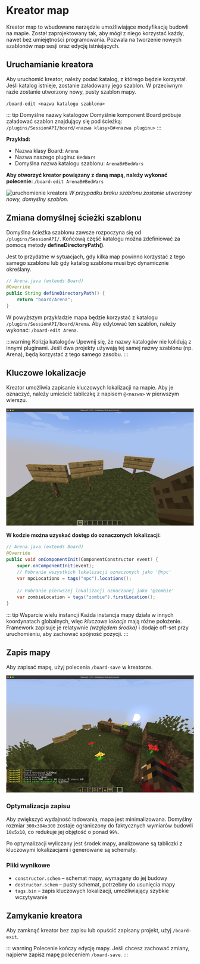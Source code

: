 # Kreator map
Kreator map to wbudowane narzędzie umożliwiające modyfikację budowli na mapie.
Został zaprojektowany tak, aby mógł z niego korzystać każdy, nawet bez umiejętności programowania.
Pozwala na tworzenie nowych szablonów map sesji oraz edycję istniejących.

## Uruchamianie kreatora
Aby uruchomić kreator, należy podać katalog, z którego będzie korzystał.
Jeśli katalog istnieje, zostanie załadowany jego szablon. W przeciwnym razie zostanie utworzony nowy, pusty szablon mapy.

```/board-edit <nazwa katalogu szablonu>```

::: tip Domyślne nazwy katalogów
Domyślnie komponent Board próbuje załadować szablon znajdujący się pod ścieżką:
```/plugins/SessionAPI/board/<nazwa klasy>B#<nazwa pluginu>```
:::

**Przykład:**
- Nazwa klasy Board: `Arena`
- Nazwa naszego pluginu: `BedWars`
- Domyślna nazwa katalogu szablonu: `ArenaB#BedWars`

**Aby otworzyć kreator powiązany z daną mapą, należy wykonać polecenie:**
```/board-edit ArenaB#BedWars```


![uruchomienie kreatora](../../img/creator-start.png)
*W przypadku braku szablonu zostanie utworzony nowy, domyślny szablon.*


## Zmiana domyślnej ścieżki szablonu
Domyślna ścieżka szablonu zawsze rozpoczyna się od `/plugins/SessionAPI/`. Końcową część katalogu można zdefiniować za pomocą metody **defineDirectoryPath()**.

Jest to przydatne w sytuacjach, gdy kilka map powinno korzystać z tego samego szablonu lub gdy katalog szablonu musi być dynamicznie określany.

```java
// Arena.java (extends Board)
@Override
public String defineDirectoryPath() {
    return "board/Arena";
}
```
W powyższym przykładzie mapa będzie korzystać z katalogu `/plugins/SessionAPI/board/Arena`.
Aby edytować ten szablon, należy wykonać: `/board-edit Arena`.


:::warning Kolizja katalogów
Upewnij się, że nazwy katalogów nie kolidują z innymi pluginami. Jeśli dwa projekty używają tej samej nazwy szablonu (np. Arena), będą korzystać z tego samego zasobu.
:::

## Kluczowe lokalizacje
Kreator umożliwia zapisanie kluczowych lokalizacji na mapie. Aby je oznaczyć, należy umieścić tabliczkę z napisem `@<nazwa>` w pierwszym wierszu.

![kluczowe lokalizacje](../../img/creator-tags.png)

**W kodzie można uzyskać dostęp do oznaczonych lokalizacji:**
```java
// Arena.java (extends Board)
@Override
public void onComponentInit(ComponentConstructor event) {
    super.onComponentInit(event);
    // Pobranie wszystkich lokalizacji oznaczonych jako '@npc'
    var npcLocations = tags("npc").locations();

    // Pobranie pierwszej lokalizacji oznaczonej jako '@zombie'
    var zombieLocation = tags("zombie").firstLocation();
}
```

::: tip Wsparcie wielu instancji
Każda instancja mapy działa w innych koordynatach globalnych, więc *kluczowe lokacje* mają różne położenie.
Framework zapisuje je relatywnie *(względem środka)* i dodaje off-set przy uruchomieniu, aby zachować spójność pozycji.
:::

## Zapis mapy

Aby zapisać mapę, użyj polecenia `/board-save` w kreatorze.

![kluczowe lokalizacje](../../img/creator-save.png)

### Optymalizacja zapisu
Aby zwiększyć wydajność ładowania, mapa jest minimalizowana.
Domyślny rozmiar `300x384x300` zostaje ograniczony do faktycznych wymiarów budowli `10x5x10`, co redukuje jej objętość o ponad `99%`.


Po optymalizacji wyliczany jest środek mapy, analizowane są tabliczki z kluczowymi lokalizacjami i generowane są schematy.


### Pliki wynikowe
* `constructor.schem` – schemat mapy, wymagany do jej budowy
* `destructor.schem` – pusty schemat, potrzebny do usunięcia mapy
* `tags.bin` – zapis kluczowych lokalizacji, umożliwiający szybkie wczytywanie

## Zamykanie kreatora
Aby zamknąć kreator bez zapisu lub opuścić zapisany projekt, użyj `/board-exit`.

::: warning
Polecenie kończy edycję mapy. Jeśli chcesz zachować zmiany, najpierw zapisz mapę poleceniem `/board-save`.
:::


